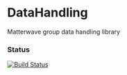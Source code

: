 # DataHandling
Matterwave group data handling library

### Status
[![Build Status](https://travis-ci.org/AshleySetter/DataHandling.png\
)](https://travis-ci.org/AshleySetter/DataHandling)